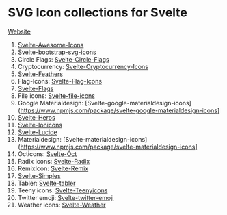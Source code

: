 # SVG Icon collections for Svelte

[Website](https://svelte-svg-icons.vercel.app/)

1. [Svelte-Awesome-Icons](https://www.npmjs.com/package/svelte-awesome-icons)
2. [Svelte-bootstrap-svg-icons](https://www.npmjs.com/package/svelte-bootstrap-svg-icons)
3. Circle Flags: [Svelte-Circle-Flags](https://www.npmjs.com/package/svelte-circle-flags)
4. Cryptocurrency: [Svelte-Cryptocurrency-Icons](https://www.npmjs.com/package/svelte-cryptocurrency-icons)
5. [Svelte-Feathers](https://www.npmjs.com/package/svelte-feathers)
6. Flag-Icons: [Svelte-Flag-Icons](https://www.npmjs.com/package/svelte-flag-icons)
7. [Svelte-Flags](https://www.npmjs.com/package/svelte-flags)
8. File icons: [Svelte-file-icons](https://www.npmjs.com/package/svelte-file-icons)
9. Google Materialdesign: [Svelte-google-materialdesign-icons](https://www.npmjs.com/package/svelte-google-materialdesign-icons]
10. [Svelte-Heros](https://www.npmjs.com/package/svelte-heros)
11. [Svelte-Ionicons](https://www.npmjs.com/package/svelte-ionicons)
12. [Svelte-Lucide](https://www.npmjs.com/package/svelte-lucide)
13. Materialdesign: [Svelte-materialdesign-icons](https://www.npmjs.com/package/svelte-materialdesign-icons]
14. Octicons: [Svelte-Oct](https://www.npmjs.com/package/svelte-oct)
15. Radix icons: [Svelte-Radix](https://www.npmjs.com/package/svelte-radix)
16. RemixIcon: [Svelte-Remix](https://www.npmjs.com/package/svelte-remix)
17. [Svelte-Simples](https://www.npmjs.com/package/svelte-simples)
18. Tabler: [Svelte-tabler](https://www.npmjs.com/package/svelte-tabler)
19. Teeny icons: [Svelte-Teenyicons](https://www.npmjs.com/package/svelte-teenyicons)
20. Twitter emoji: [Svelte-twitter-emoji](https://www.npmjs.com/package/svelte-twitter-emoji)
21. Weather icons: [Svelte-Weather](https://www.npmjs.com/package/svelte-weather)